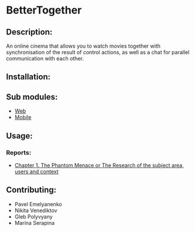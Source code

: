 # BetterTogether
## Description:
An online cinema that allows you to watch movies together with synchronisation of the result of control actions, as well as a chat for parallel communication with each other.

## Installation:

## Sub modules:
 - [Web](https://github.com/fpmi-hci-2023/bettertogether-web)
 - [Mobile](https://github.com/fpmi-hci-2023/bettertogether-mobile)

## Usage:
### Reports:
- [Chapter 1. The Phantom Menace or The Research of the subject area, users and context](https://docs.google.com/document/d/1g5MayIBix5JvDLs_KlKU_qnqlZ8TUfPsWBpAPDqevrE/edit?usp=sharing)

## Contributing:
- Pavel Emelyanenko
- Nikita Venediktov
- Gleb Polyvyany
- Marina Serapina
